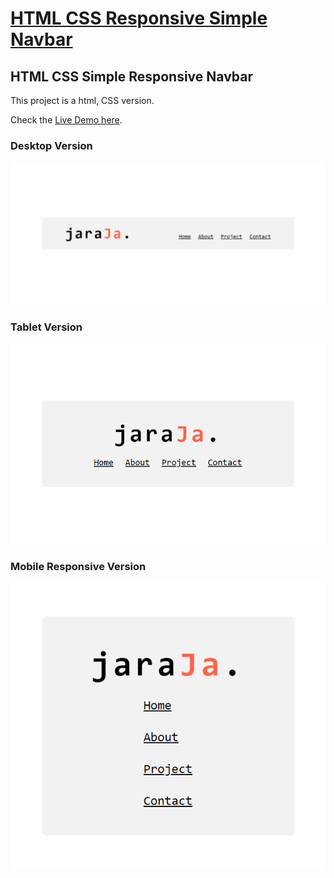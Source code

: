 # [HTML CSS Responsive Simple Navbar](https://sajjadsadiq.github.io/simple-navbar/)


## HTML CSS Simple Responsive Navbar

This project is a html, CSS version.

Check the [Live Demo here](https://sajjadsadiq.github.io/simple-navbar/).

### Desktop Version
![](desktop.png)

### Tablet Version
![](tablet.png)

### Mobile Responsive Version
![](mobile.png)
